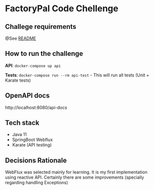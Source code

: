 # FactoryPal Code Chellenge

## Challege requirements

@See [README](docs/README.adoc)

## How to run the challenge

**API**: `docker-compose up api`

**Tests**: `docker-compose run --rm api-test` - This will run all tests (Unit + Karate tests)

## OpenAPI docs

http://localhost:8080/api-docs

## Tech stack

- Java 11
- SpringBoot Webflux
- Karate (API testing)

## Decisions Rationale

WebFlux was selected mainly for learning. It is my first implementation using reactive API.
Certainly there are some improvements (specially regarding handling Exceptions)